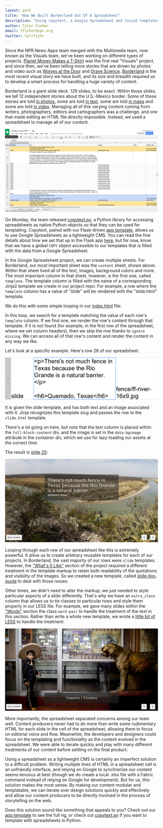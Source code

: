 ```yaml
---
layout: post
title: "How We Built Borderland Out Of A Spreadsheet"
description: "Using copytext, a Google Spreadsheet and Jinja2 templates, we built Borderland in a modular and repeatable way."
author: Tyler Fisher
email: tfisher@npr.org
twitter: tylrfishr
---
```


Since the NPR News Apps team merged with the Multimedia team, now known as the Visuals team, we've been working on different types of projects. [Planet Money Makes a T-Shirt](http://www.apps.npr.org/tshirt) was the first real "Visuals" project, and since then, we've been telling more stories that are driven by photos and video such as [Wolves at the Door](http://www.apps.npr.org/wolves) and [Grave Science](http://www.apps.npr.org/grave-science). [Borderland](http://www.apps.npr.org/borderland) is the most recent visual story we have built, and its size and breadth required us to develop a smart process for handling a huge variety of content. 

Borderland is a giant slide deck. 129 slides, to be exact. Within those slides, we tell 12 independent stories about the U.S.-Mexico border. Some of these stories are told [in photos](http://apps.npr.org/borderland/#_/empty-houses), some are told [in text](http://apps.npr.org/borderland/#_/apprehension), some are told [in maps](http://apps.npr.org/borderland/#_/drawing-the-line) and some are told [in video](http://apps.npr.org/borderland/#_/junior). Managing all of this varying content coming from writers, photographers, editors and cartographers was a challenge, and one that made editing an HTML file directly impossible. Instead, we used a spreadsheet to manage all of our content.

![A screenshot of our content spreadsheet](/img/spreadsheet.jpg)

On Monday, the team released [copytext.py](http://github.com/nprapps/copytext), a Python library for accessing spreadsheets as native Python objects so that they can be used for templating. Copytext, paired with our Flask-driven [app template](http://github.com/nprapps/app-template), allows us to use Google Spreadsheets as a lightweight CMS. You can read the fine details about how we set that up in the Flask app [here](http://blog.apps.npr.org/2014/04/21/introducing-copytext-py.html), but for now, know that we have a global `COPY` object accessible to our templates that is filled with the data from a Google Spreadsheet.

In the Google Spreadsheet project, we can create multiple sheets. For Borderland, our most important sheet was the `content` sheet, shown above. Within that sheet lived all of the text, images, background colors and more. The most important column in that sheet, however, is the first one, called `template`. The template column is filled with the name of a corresponding Jinja2 template we create in our project repo. For example, a row where the `template` column has a value of "slide" will be rendered with the "slide.html" template.

We do this with some simple looping in our [index.html](https://github.com/nprapps/borders-map/blob/master/templates/index.html) file:

<script src="https://gist.github.com/TylerFisher/11218882.js"> </script>

In this loop, we search for a template matching the value of each row's `template` column. If we find one, we render the row's content through that template. If it is not found (for example, in the first row of the spreadsheet, where we set column headers), then we skip the row thanks to `ignore missing`. We can access all of that row's content and render the content in any way we like.

Let's look at a specific example. Here's row 28 of our spreadsheet.

![Row 28](/img/row.jpg)

It is given the slide template, and has both text and an image associated with it. Jinja recognizes this template slug and passes the row to the `slide.html` template.

<script src="https://gist.github.com/TylerFisher/11218917.js"> </script>

There's a lot going on here, but note that the text column is placed within the `full-block-content` div, and the image is set in the `data-bgimage` attribute in the container div, which we use for lazy-loading our assets at the correct time.

The result is [slide 25](http://apps.npr.org/borderland/#_/25):

![Slide 25](/img/slide.jpg)

Looping through each row of our spreadsheet like this is extremely powerful. It allow us to create arbitrary reusable templates for each of our projects. In Borderland, the vast majority of our rows were `slide` templates. However, the ["What's It Like"](http://apps.npr.org/borderland/#_/36) section of the project required a different treatment in the template markup to retain both readability of the quotations and visibiilty of the images. So we created a new template, called [slide-big-quote](https://github.com/nprapps/borders-map/blob/master/templates/slide-big-quote.html) to deal with those issues. 

Other times, we didn't need to alter the markup; we just needed to style particular aspects of a slide differently. That's why we have an `extra_class` column that allows us to tie classes to particular rows and style them properly in our LESS file. For example, we gave many slides within the ["Words"](http://apps.npr.org/borderland/#_/words) section the class `word-pair` to handle the treatment of the text in this section. Rather than write a whole new template, we wrote a [little bit of LESS](https://github.com/nprapps/borders-map/blob/master/less/app.less#L1187) to handle the treatment. 

![Words](/img/words.jpg)

More importantly, the spreadsheet separated concerns among our team well. Content producers never had to do more than write some rudimentary HTML for each slide in the cell of the spreadsheet, allowing them to focus on editorial voice and flow. Meanwhile, the developers and designers could focus on the templating and functionality as the content evolved in the spreadsheet. We were able to iterate quickly and play with many different treatments of our content before settling on the final product.

Using a spreadsheet as a lightweight CMS is certainly an imperfect solution to a difficult problem. Writing multiple lines of HTML in a spreadsheet cell is an unfriendly interface, and relying on Google to synchronize our content seems tenuous at best (though we do create a local .xlsx file with a Fabric command instead of relying on Google for development). But for us, this solution makes the most sense. By making our content modular and templatable, we can iterate over design solutions quickly and effectively and allow our content producers to be directly involved in the process of storytelling on the web.

Does this solution sound like something that appeals to you? Check out our [app template](http://www.github.com/nprapps/app-template) to see the full rig, or check out [copytext.py](http://www.github.com/nprapps/copytext) if you want to template with spreadsheets in Python.